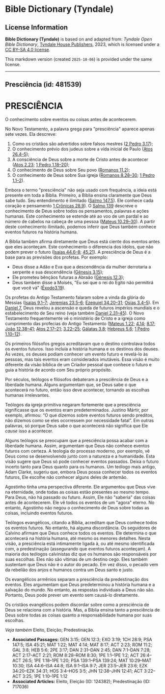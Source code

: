 # Bible Dictionary (Tyndale)

## License Information

**Bible Dictionary (Tyndale)** is based on and adapted from: _Tyndale Open Bible Dictionary_, [Tyndale House Publishers](https://tyndaleopenresources.com/), 2023, which is licensed under a [CC BY-SA 4.0 license](https://creativecommons.org/licenses/by-sa/4.0/legalcode.en).

This markdown version (created `2025-10-06`) is provided under the same license.



--------------------------------

## Presciência (id: 481539)

PRESCIÊNCIA
===========

O conhecimento sobre eventos ou coisas antes de acontecerem.

No Novo Testamento, a palavra grega para "presciência" aparece apenas sete vezes. Ela descreve:

1. Como os cristãos são advertidos sobre falsos mestres ([2 Pedro 3\.17](https://ref.ly/2Pet3:17));
2. O conhecimento prévio dos judeus sobre a vida inicial de Paulo ([Atos 26\.4–5](https://ref.ly/Acts26:4-Acts26:5));
3. A consciência de Deus sobre a morte de Cristo antes de acontecer ([Atos 2\.23](https://ref.ly/Acts2:23); [1 Pedro 1\.18–20](https://ref.ly/1Pet1:18-1Pet1:20));
4. O conhecimento de Deus sobre Seu povo ([Romanos 11\.2](https://ref.ly/Rom11:2));
5. O conhecimento de Deus sobre Sua igreja ([Romanos 8\.28–30](https://ref.ly/Rom8:28-Rom8:30); [1 Pedro 1\.1–2](https://ref.ly/1Pet1:1-1Pet1:2)).

Embora o termo "presciência" não seja usado com frequência, a ideia está presente em toda a Bíblia. Primeiro, a Bíblia ensina claramente que Deus sabe tudo. Seu entendimento é ilimitado ([Salmo 147\.5](https://ref.ly/Ps147:5)). Ele conhece cada coração e pensamento [1 Crônicas 28\.9](https://ref.ly/1Chr28:9)). O [Salmo 139](https://ref.ly/Ps139:1-Ps139:24) descreve o conhecimento de Deus sobre todos os pensamentos, palavras e ações humanas. Este conhecimento se estende até ao voo de um pardal e ao número de cabelos na cabeça de uma pessoa ([Mateus 10\.29–30](https://ref.ly/Matt10:29-Matt10:30)). A partir deste conhecimento ilimitado, podemos inferir que Deus também conhece eventos futuros na história humana.

A Bíblia também afirma diretamente que Deus está ciente dos eventos antes que eles aconteçam. Este conhecimento o diferencia dos ídolos, que não podem prever o futuro ([Isaías 44\.6–8](https://ref.ly/Isa44:6-Isa44:8); [45\.21](https://ref.ly/Isa45:21)). A presciência de Deus é a base para as previsões dos profetas. Por exemplo:

* Deus disse a Adão e Eva que a descendência da mulher derrotaria a serpente e sua descendência ([Gênesis 3\.15](https://ref.ly/Gen3:15));
* Ele prometeu bênçãos futuras a Abraão ([Gênesis 12\.3](https://ref.ly/Gen12:3));
* Deus também disse a Moisés, "Eu sei que o rei do Egito não permitirá que você vá" ([Êxodo3\.19](https://ref.ly/Exod3:19)).

Os profetas do Antigo Testamento falaram sobre a vinda da glória do Messias ([Isaías 9\.1–7](https://ref.ly/Isa9:1-Isa9:7); [Jeremias 23\.5–6](https://ref.ly/Jer23:5-Jer23:6); [Ezequiel 34\.20–31](https://ref.ly/Ezek34:20-Ezek34:31); [Osías 3\.4–5](https://ref.ly/Hos3:4-Hos3:5)). Em [Daniel 7](https://ref.ly/Dan7:1-Dan7:28), Deus revelou a ascensão e queda de futuros impérios mundiais e o estabelecimento de Seu reino (veja também [Daniel 2\.31–45](https://ref.ly/Dan2:31-Dan2:45)). O Novo Testamento frequentemente vê o ministério de Cristo e a igreja como cumprimento das profecias do Antigo Testamento ([Mateus 1\.22](https://ref.ly/Matt1:22); [4\.14](https://ref.ly/Matt4:14); [8\.17](https://ref.ly/Matt8:17); [João 12\.38–41](https://ref.ly/John12:38-John12:41); [Atos 2\.17–21](https://ref.ly/Acts2:17-Acts2:21); [3\.22–25](https://ref.ly/Acts3:22-Acts3:25); [Gálatas 3\.8](https://ref.ly/Gal3:8); [Hebreus 5\.6](https://ref.ly/Heb5:6); [1 Pedro 1\.10–12](https://ref.ly/1Pet1:10-1Pet1:12)).

Os primeiros filósofos gregos acreditavam que o destino controlava todos os eventos futuros. Isso incluía a história humana e os destinos dos deuses. Às vezes, os deuses podiam conhecer um evento futuro e revelá\-lo às pessoas, mas tais eventos eram considerados imutáveis. Essa visão é muito diferente da visão bíblica de um Criador pessoal que conhece o futuro e guia a história de acordo com Seu próprio propósito.

Por séculos, teólogos e filósofos debateram a presciência de Deus e a liberdade humana. Alguns argumentam que, se Deus sabe o que acontecerá no futuro, então isso deve acontecer, tornando as escolhas humanas irrelevantes.

Teólogos da igreja primitiva negaram fortemente que a presciência significasse que os eventos eram predeterminados. Justino Mártir, por exemplo, afirmou: “O que dizemos sobre eventos futuros sendo preditos, não dizemos como se eles ocorressem por necessidade fatal”. Em outras palavras, só porque Deus sabe o que acontecerá não significa que Ele *cause* isso a acontecer.

Alguns teólogos se preocupam que a presciência possa acabar com a liberdade humana. Assim, argumentam que Deus não conhece eventos futuros com certeza. A teologia do processo moderno, por exemplo, vê Deus como se desenvolvendo junto com a natureza e a humanidade. Esta visão sugere que Deus só pode conhecer eventos passados. Deixa o futuro incerto tanto para Deus quanto para os humanos. Um teólogo mais antigo, Adam Clarke, sugeriu que, embora Deus possa conhecer todos os eventos futuros, Ele escolhe não conhecer alguns deles de antemão.

Agostinho tinha uma perspectiva diferente. Ele argumentou que Deus vive na eternidade, onde todas as coisas estão presentes ao mesmo tempo. Para Deus, não há passado ou futuro. Assim, Ele não "saberia" das coisas antes de acontecerem. Ele vê todos os eventos de um "agora" eterno. No entanto, Agostinho não negou o conhecimento de Deus sobre todas as coisas, incluindo eventos futuros.

Teólogos evangélicos, citando a Bíblia, acreditam que Deus conhece todos os eventos futuros. No entanto, há alguma discordância. Os seguidores de Calvino afirmam que Deus conhece todos os eventos. Ele determina o que acontecerá na história humana, até mesmo os menores detalhes. Nesta visão, a presciência está intimamente ligada à, ou até mesmo identificada com, a predestinação (assegurando que eventos futuros aconteçam). A maioria dos teólogos calvinistas diz que os humanos são responsáveis por suas escolhas. Eles não são vítimas de um destino cego. Eles também sustentam que Deus não é o autor do pecado. Em vez disso, o pecado vem da rebelião dos anjos e humanos contra um Deus santo e justo.

Os evangélicos armênios separam a presciência da predestinação dos eventos. Eles argumentam que Deus predeterminou a história humana e a salvação do mundo. No entanto, as respostas individuais a Deus não são. Portanto, Deus pode prever um evento sem causá\-lo diretamente.

Os cristãos evangélicos podem discordar sobre como a presciência de Deus se relaciona com a história. Mas, a Bíblia ensina tanto a presciência de Deus sobre todas as coisas quanto a responsabilidade humana por suas escolhas.

*Veja também* Eleito, Eleição; Predestinação.

* **Associated Passages:** GEN 3:15; GEN 12:3; EXO 3:19; 1CH 28:9; PSA 147:5; ISA 45:21; MAT 1:22; MAT 4:14; MAT 8:17; ACT 2:23; ROM 11:2; GAL 3:8; HEB 5:6; 2PE 3:17; DAN 2:31–DAN 2:45; DAN 7:1–DAN 7:28; ACT 2:17–ACT 2:21; ROM 8:28–ROM 8:30; 1PE 1:1–1PE 1:2; ACT 26:4–ACT 26:5; 1PE 1:18–1PE 1:20; PSA 139:1–PSA 139:24; MAT 10:29–MAT 10:30; ISA 44:6–ISA 44:8; ISA 9:1–ISA 9:7; JER 23:5–JER 23:6; EZK 34:20–EZK 34:31; HOS 3:4–HOS 3:5; JHN 12:38–JHN 12:41; ACT 3:22–ACT 3:25; 1PE 1:10–1PE 1:12
* **Associated Articles:** Eleito, Eleição (ID: 124382); Predestinação (ID: 717036)

